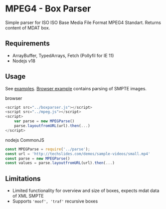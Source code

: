 # MPEG­4 - Box Parser

Simple parser for ISO ISO Base Media File Format MPEG­4 Standart. 
Returns content of MDAT box.

## Requirements

- ArrayBuffer, TypedArrays, Fetch (Pollyfil for IE 11)
- Nodejs v18

## Usage
See [examples](./examples/). [Browser example](./examples/index.html) contains parsing of SMPTE images.

browser
```javascript
<script src="../boxparser.js"></script>
<script src="../mpeg.js"></script>
<script>
    var parse = new MPEGParse()
    parse.layoutfromURL(url).then(...)
</script>
```

nodejs CommonJS
```javascript
const MPEGParse = require('../parse');
const url = 'http://techslides.com/demos/sample-videos/small.mp4'
const parse = new MPEGParse()
const values = parse.layoutfromURL(url).then(...)
```

## Limitations

- Limited functionality for overview and size of boxes, expects mdat data of XML SMPTE
- Supports `'moof', 'traf'` recursive boxes